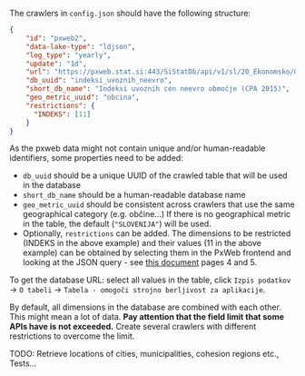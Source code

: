 The crawlers in `config.json` should have the following structure:
```json
{
    "id": "pxweb2",
    "data-lake-type": "ldjson",
    "log_type": "yearly",
    "update": "1d",
    "url": "https://pxweb.stat.si:443/SiStatDb/api/v1/sl/20_Ekonomsko/04_cene/04250_IUC/0425005S.px",
    "db_uuid": "indeksi_uvoznih_neevro",
    "short_db_name": "Indeksi uvoznih cen neevro območje (CPA 2015)",
    "geo_metric_uuid": "obcina",
    "restrictions": {
      "INDEKS": [11]
    }
}
```
As the pxweb data might not contain unique and/or human-readable identifiers, some properties need to be added:
* `db_uuid` should be a unique UUID of the crawled table that will be used in the database
* `short_db_name` should be a human-readable database name
* `geo_metric_uuid` should be consistent across crawlers that use the same geographical category (e.g. občine...) If there is no geographical metric in the table, the default (`"SLOVENIJA"`) will be used.
* Optionally, `restrictions` can be added. The dimensions to be restricted (INDEKS in the above example) and their values (11 in the above example) can be obtained by selecting them in the PxWeb frontend and looking at the JSON query - see [this document](https://www.stat.si/StatWeb/File/DocSysFile/10721/px_web_api_help_SL.pdf) pages 4 and 5.

To get the database URL: select all values in the table, click `Izpis podatkov` -> `O tabeli` -> `Tabela - omogoči strojno berljivost za aplikacije`.

By default, all dimensions in the database are combined with each other. This might mean a lot of data. **Pay attention that the field limit that some APIs have is not exceeded.** Create several crawlers with different restrictions to overcome the limit.

TODO: Retrieve locations of cities, municipalities, cohesion regions etc., Tests...
